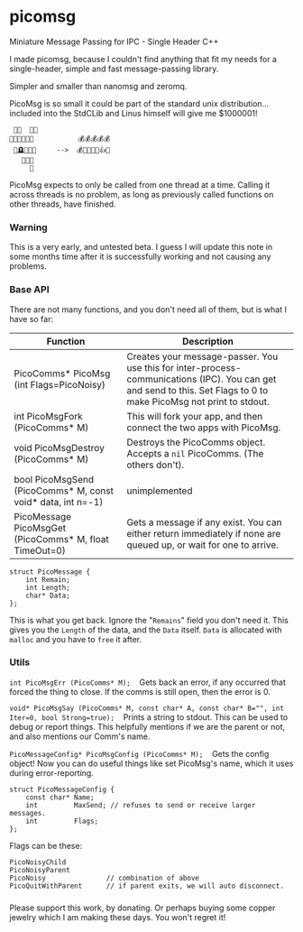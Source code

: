 # picomsg

Miniature Message Passing for IPC - Single Header C++


I made picomsg, because I couldn't find anything that fit my needs for a single-header, simple and fast message-passing library.

Simpler and smaller than nanomsg and zeromq.

PicoMsg is so small it could be part of the standard unix distribution... included into the StdCLib and Linus himself will give me $1000001!

     🥰🥰  🥰🥰
    🤭😂🤣😢😢😢           💰💰💰💰💰
     🫢🪦💅🤗👀     -->  💰🤑💎💍🫢👍😇
       🥹🥹🥹
         🥰

PicoMsg expects to only be called from one thread at a time. Calling it across threads is no problem, as long as previously called functions on other threads, have finished.

### Warning
This is a very early, and untested beta. I guess I will update this note in some months time after it is successfully working and not causing any problems. 

### Base API

There are not many functions, and you don't need all of them, but is what I have so far:

| Function                                                    | Description                                                                                                                                                         |
|-------------------------------------------------------------|---------------------------------------------------------------------------------------------------------------------------------------------------------------------|
| PicoComms* PicoMsg (int Flags=PicoNoisy)                    | Creates your message-passer. You use this for inter-process-communications (IPC). You can get and send to this. Set Flags to 0 to make PicoMsg not print to stdout. |
| int PicoMsgFork (PicoComms* M)                              | This will fork your app, and then connect the two apps with PicoMsg.                                                                                                |
| void PicoMsgDestroy (PicoComms* M)                          | Destroys the PicoComms object. Accepts a `nil` PicoComms. (The others don't).                                                                                       |
| bool PicoMsgSend (PicoComms* M, const void* data, int n=-1) | unimplemented                                                                                                                                                       |
| PicoMessage PicoMsgGet (PicoComms* M, float TimeOut=0)      | Gets a message if any exist. You can either return immediately if none are queued up, or wait for one to arrive.                                                    |

    struct PicoMessage {
        int Remain;
        int Length;
        char* Data;
    };

This is what you get back. Ignore the "`Remains`" field you don't need it. This gives you the `Length` of the data, and the `Data` itself. `Data` is allocated with `malloc` and you have to `free` it after.


### Utils

`int PicoMsgErr (PicoComms* M);`    Gets back an error, if any occurred that forced the thing to close. If the comms is still open, then the error is 0.
    
`void* PicoMsgSay (PicoComms* M, const char* A, const char* B="", int Iter=0, bool Strong=true);`    Prints a string to stdout. This can be used to debug or report things. This helpfully mentions if we are the parent or not, and also mentions our Comm's name.
    
`PicoMessageConfig* PicoMsgConfig (PicoComms* M);`    Gets the config object! Now you can do useful things like set PicoMsg's name, which it uses during error-reporting.

    struct PicoMessageConfig {
        const char* Name;
        int         MaxSend; // refuses to send or receive larger messages.
        int         Flags;
    };

Flags can be these:

    PicoNoisyChild
    PicoNoisyParent
    PicoNoisy               // combination of above
    PicoQuitWithParent      // if parent exits, we will auto disconnect.


###

Please support this work, by donating. Or perhaps buying some copper jewelry which I am making these days. You won't regret it!

